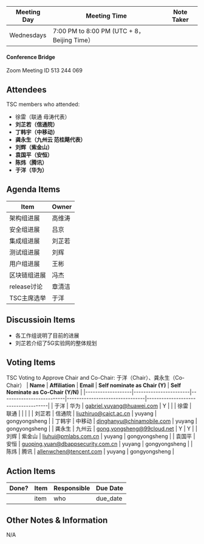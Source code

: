 | Meeting Day | Meeting Time | Note Taker |
| --- | --- | --- |
| Wednesdays | 7:00 PM to 8:00 PM (UTC + 8，Beijing Time） |     |

#### Conference Bridge

Zoom Meeting ID
513 244 069 

## Attendees
TSC members who attended:

- 徐雷（联通 毋涛代表）
-  **刘芷若（信通院）**  
-  **丁韩宇（中移动）** 
-  **龚永生（九州云 范桂飓代表）**   
-  **刘辉（紫金山）** 
-  **袁国平（安恒）** 
-  **陈炜（腾讯）** 
-  **于洋（华为）**  

## Agenda Items

Item | Owner
---- | ----
架构组进展 | 高维涛
安全组进展 | 吕京
集成组进展 | 刘芷若
测试组进展 | 刘辉
用户组进展 | 王彬
区块链组进展 | 冯杰
release讨论 | 章清洁
TSC主席选举 | 于洋

## Discussioin Items

- 各工作组说明了目前的进展
- 刘芷若介绍了5G实验网的整体规划



## Voting Items
TSC Voting to Approve Chair and Co-Chair: 于洋（Chair）、龚永生（Co-Chair）
| **Name**          | **Affiliation**       | **Email**                |  **Self nominate as Chair (Y)** | **Self Nominate as Co-Chair (Y/N)** |
|-------------------|-----------------------|--------------------------|--------------------------------|-------------------------------------|
| 于洋              | 华为                   | gabriel.yuyang@huawei.com           |     Y             |                        |
| 徐雷              | 联通                   |                                     |    |    | 
| 刘芷若            | 信通院                 | liuzhiruo@caict.ac.cn               | yuyang  | gongyongsheng  |
| 丁韩宇            | 中移动                 | dinghanyu@chinamobile.com           |  yuyang | gongyongsheng  |
| 龚永生            | 九州云                 |  gong.yongsheng@99cloud.net         |  Y |  Y  |
| 刘辉              | 紫金山                 | liuhui@pmlabs.com.cn                | yuyang  | gongyongsheng  |
| 袁国平            | 安恒                   | guoping.yuan@dbappsecurity.com.cn   | yuyang  | gongyongsheng  |
| 陈炜              | 腾讯                   | allenwchen@tencent.com              | yuyang  | gongyongsheng  |

## Action Items
| Done? | Item | Responsible | Due Date |
| ---- | ---- | ---- | ---- |
| | item | who | due_date |

## Other Notes & Information
N/A
